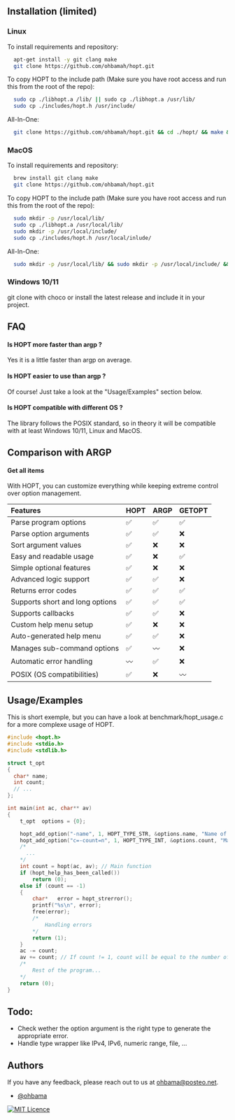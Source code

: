## Installation (limited)

### Linux

To install requirements and repository:

```bash
  apt-get install -y git clang make
  git clone https://github.com/ohbamah/hopt.git
```

To copy HOPT to the include path (Make sure you have root access and run this from the root of the repo):

```bash
  sudo cp ./libhopt.a /lib/ || sudo cp ./libhopt.a /usr/lib/
  sudo cp ./includes/hopt.h /usr/include/
```

All-In-One:

```bash
  git clone https://github.com/ohbamah/hopt.git && cd ./hopt/ && make && sudo cp ./libhopt.a /lib/ && sudo cp ./includes/hopt.h /usr/include/ && cd .. ; rm ./hopt -rf
```

### MacOS

To install requirements and repository:

```bash
  brew install git clang make
  git clone https://github.com/ohbamah/hopt.git
```

To copy HOPT to the include path (Make sure you have root access and run this from the root of the repo):

```bash
  sudo mkdir -p /usr/local/lib/
  sudo cp ./libhopt.a /usr/local/lib/
  sudo mkdir -p /usr/local/include/
  sudo cp ./includes/hopt.h /usr/local/inlude/
```

All-In-One:

```bash
  sudo mkdir -p /usr/local/lib/ && sudo mkdir -p /usr/local/include/ && git clone https://github.com/ohbamah/hopt.git && cd ./hopt/ && make &&  sudo cp ./libhopt.a /usr/local/lib/ && sudo cp ./includes/hopt.h /usr/local/inlude/ && cd .. ; rm ./hopt -rf
```

### Windows 10/11

git clone with choco or install the latest release and include it in your project.

## FAQ

#### Is HOPT more faster than argp ?
Yes it is a little faster than argp on average.

#### Is HOPT easier to use than argp ?
Of course! Just take a look at the "Usage/Examples" section below.

#### Is HOPT compatible with different OS ?
The library follows the POSIX standard, so in theory it will be compatible with at least Windows 10/11, Linux and MacOS.

## Comparison with ARGP

#### Get all items

With HOPT, you can customize everything while keeping extreme control over option management.

| Features                        | HOPT     | ARGP     | GETOPT |
| :------------------------------ | :------- | :-------- | :----- |
| Parse program options           | ​✅       | ✅       | ✅     |
| Parse option arguments          | ​✅       | ✅       | ❌     |
| Sort argument values            | ​✅       | ❌       | ❌     |
| Easy and readable usage         | ​✅       | ❌       | ​✅     |
| Simple optional features        | ​✅       | ❌       | ❌     |
| Advanced logic support          | ​✅       | ​✅       | ❌     |
| Returns error codes             | ​✅       | ​✅       | ​✅     |
| Supports short and long options | ​✅       | ​✅       | ​✅     |
| Supports callbacks              | ​✅       | ​✅       | ❌     |
| Custom help menu setup          | ​✅       | ❌       | ❌     |
| Auto-generated help menu        | ​✅       | ​✅       | ❌     |
| Manages sub-command options     | ​✅       | ​〰️       | ❌     |
| Automatic error handling        | 〰️       | ​✅       | ❌     |
| POSIX (OS compatibilities)      | ✅       | ​❌       | 〰️     |


## Usage/Examples

This is short exemple, but you can have a look at benchmark/hopt_usage.c for a more complexe usage of HOPT.

```c
#include <hopt.h>
#include <stdio.h>
#include <stdlib.h>

struct t_opt
{
  char* name;
  int count;
  // ...
};

int main(int ac, char** av)
{
    t_opt  options = {0};

    hopt_add_option("-name", 1, HOPT_TYPE_STR, &options.name, "Name of the subject.");
    hopt_add_option("c=-count=n", 1, HOPT_TYPE_INT, &options.count, "Max count possible.");
    /*
      ...
    */
    int count = hopt(ac, av); // Main function
    if (hopt_help_has_been_called())
        return (0);
    else if (count == -1)
    {
        char*   error = hopt_strerror();
        printf("%s\n", error);
        free(error);
        /*
            Handling errors
        */
        return (1);
    }
    ac -= count;
    av += count; // If count != 1, count will be equal to the number of arguments (which are options) to be skipped. Useful only if 'hopt_disable_sort()' has not been called.
    /*
        Rest of the program...
    */
    return (0);
}
```

## Todo:

- Check wether the option argument is the right type to generate the appropriate error.
- Handle type wrapper like IPv4, IPv6, numeric range, file, ...

## Authors

If you have any feedback, please reach out to us at ohbama@posteo.net.

- [@ohbama](https://github.com/ohbamah)

[![MIT Licence](https://img.shields.io/badge/License-MIT-green.svg)](https://choosealicense.com/licenses/mit/)
